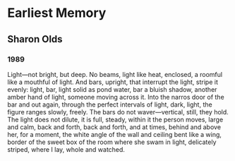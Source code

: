 # Earliest Memory
## Sharon Olds
### 1989

Light—not bright, but deep. No beams,
light like heat, enclosed, a roomful
like a mouthful of light. And bars, upright, that
interrupt the light, stripe it
evenly: light, bar,
light solid as pond water,
bar a bluish shadow, another
amber hand of light, someone
moving across it. Into the narros
door of the bar and out again,
through the perfect intervals of
light, dark, light, the figure
ranges slowly, freely. The bars
do not waver—vertical, still, they
hold. The light does not dilute, it is
full, steady, within it the person
moves, large and calm, back and 
forth, back and forth, and at times,
behind and above her, for a moment, the white
angle of the wall and ceiling
bent like a wing, border of the sweet
box of the room where she swam in light,
delicately striped, where I lay, whole and watched.

